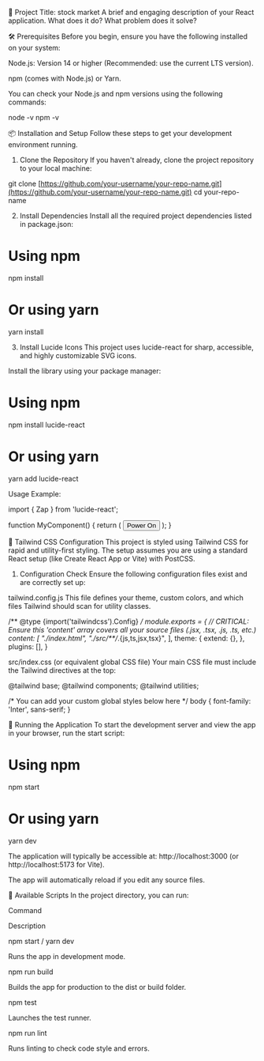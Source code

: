 🚀 Project Title: stock market
A brief and engaging description of your React application. What does it do? What problem does it solve?

🛠️ Prerequisites
Before you begin, ensure you have the following installed on your system:

Node.js: Version 14 or higher (Recommended: use the current LTS version).

npm (comes with Node.js) or Yarn.

You can check your Node.js and npm versions using the following commands:

node -v
npm -v

📦 Installation and Setup
Follow these steps to get your development environment running.

1. Clone the Repository
If you haven't already, clone the project repository to your local machine:

git clone [https://github.com/your-username/your-repo-name.git](https://github.com/your-username/your-repo-name.git)
cd your-repo-name

2. Install Dependencies
Install all the required project dependencies listed in package.json:

# Using npm
npm install

# Or using yarn
yarn install

3. Install Lucide Icons
This project uses lucide-react for sharp, accessible, and highly customizable SVG icons.

Install the library using your package manager:

# Using npm
npm install lucide-react

# Or using yarn
yarn add lucide-react

Usage Example:

import { Zap } from 'lucide-react';

function MyComponent() {
  return (
    <button className="flex items-center space-x-2 bg-blue-500 text-white p-2 rounded-lg">
      <Zap size={20} />
      <span>Power On</span>
    </button>
  );
}

🎨 Tailwind CSS Configuration
This project is styled using Tailwind CSS for rapid and utility-first styling. The setup assumes you are using a standard React setup (like Create React App or Vite) with PostCSS.

1. Configuration Check
Ensure the following configuration files exist and are correctly set up:

tailwind.config.js
This file defines your theme, custom colors, and which files Tailwind should scan for utility classes.

/** @type {import('tailwindcss').Config} */
module.exports = {
  // CRITICAL: Ensure this 'content' array covers all your source files (.jsx, .tsx, .js, .ts, etc.)
  content: [
    "./index.html",
    "./src/**/*.{js,ts,jsx,tsx}",
  ],
  theme: {
    extend: {},
  },
  plugins: [],
}

src/index.css (or equivalent global CSS file)
Your main CSS file must include the Tailwind directives at the top:

@tailwind base;
@tailwind components;
@tailwind utilities;

/* You can add your custom global styles below here */
body {
  font-family: 'Inter', sans-serif;
}

🚀 Running the Application
To start the development server and view the app in your browser, run the start script:

# Using npm
npm start

# Or using yarn
yarn dev

The application will typically be accessible at: http://localhost:3000 (or http://localhost:5173 for Vite).

The app will automatically reload if you edit any source files.

📄 Available Scripts
In the project directory, you can run:

Command

Description

npm start / yarn dev

Runs the app in development mode.

npm run build

Builds the app for production to the dist or build folder.

npm test

Launches the test runner.

npm run lint

Runs linting to check code style and errors.

